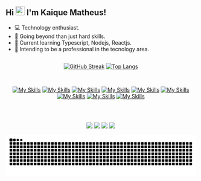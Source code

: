 ## Hi <img src="https://raw.githubusercontent.com/kaueMarques/kaueMarques/master/hi.gif" width="24px" height="24px"> I'm Kaique Matheus!

<ul>

<li>💻 Technology enthusiast.
<li>🎯 Going beyond than just hard skills.
<li>🥇 Current learning Typescript, Nodejs, Reactjs.
<li>🚀 Intending to be a professional in the tecnology area.

</ul>

##

<div align="center">

[![GitHub Streak](http://github-readme-streak-stats.herokuapp.com?user=KaiqueMCR&theme=tokyonight&hide_border=true&date_format=M%20j%5B%2C%20Y%5D)](https://git.io/streak-stats)
[![Top Langs](https://github-readme-stats.vercel.app/api/top-langs/?username=KaiqueMCR&layout=compact&theme=tokyonight&hide_border=true)](https://github.com/anuraghazra/github-readme-stats)

</div> 

<div style="display: inline_block" align="center"><br>

[![My Skills](https://skillicons.dev/icons?i=html)](https://html.com/)
[![My Skills](https://skillicons.dev/icons?i=css)](https://www.w3.org/Style/CSS/Overview.en.html)
[![My Skills](https://skillicons.dev/icons?i=javascript)](https://www.javascript.com/)
[![My Skills](https://skillicons.dev/icons?i=typescript)](https://www.typescriptlang.org/)
[![My Skills](https://skillicons.dev/icons?i=sass)](https://sass-lang.com/)
[![My Skills](https://skillicons.dev/icons?i=firebase)](https://firebase.google.com/)
[![My Skills](https://skillicons.dev/icons?i=jquery)](https://jquery.com/)
[![My Skills](https://skillicons.dev/icons?i=nodejs)](https://nodejs.org/en/)
[![My Skills](https://skillicons.dev/icons?i=mongo)](https://www.mongodb.com/)

</div>
  
##
  
<br>
  
<div align="center"> 
    
<a href="https://www.instagram.com/ikie_math/" target="_blank"><img src="https://img.shields.io/badge/Instagram-E4405F?style=for-the-badge&logo=instagram&logoColor=white" target="_blank"></a>
<a href = "mailto:kaiquedev404@gmail.com"><img src="https://img.shields.io/badge/-Gmail-%23333?style=for-the-badge&logo=gmail&logoColor=white" target="_blank"></a>
<a href="https://www.linkedin.com/in/kaique-matheus-9b0ab2236/" target="_blank"><img src="https://img.shields.io/badge/-LinkedIn-%230077B5?style=for-the-badge&logo=linkedin&logoColor=white" target="_blank"></a> 
<a href="https://twitter.com/kaiquedev" target="_blank"><img src="https://img.shields.io/badge/Twitter-1DA1F2?style=for-the-badge&logo=twitter&logoColor=white"></a>
  
![Snake animation](https://github.com/KaiqueMCR/KaiqueMCR/blob/output/github-contribution-grid-snake.svg)

</div>
